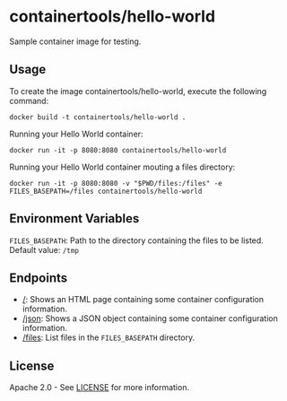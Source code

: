 # containertools/hello-world
Sample container image for testing.

## Usage
To create the image containertools/hello-world, execute the following command:
```shell
docker build -t containertools/hello-world .
```

Running your Hello World container:
```shell
docker run -it -p 8080:8080 containertools/hello-world
```

Running your Hello World container mouting a files directory:
```shell
docker run -it -p 8080:8080 -v "$PWD/files:/files" -e FILES_BASEPATH=/files containertools/hello-world
```

## Environment Variables
`FILES_BASEPATH`: Path to the directory containing the files to be listed. Default value: `/tmp`

## Endpoints
- [/](http://localhost:8080/): Shows an HTML page containing some container configuration information.
- [/json](http://localhost:8080/json): Shows a JSON object containing some container configuration information.
- [/files](http://localhost:8080/files): List files in the `FILES_BASEPATH` directory.

## License
Apache 2.0 - See [LICENSE](license) for more information.
